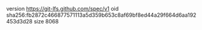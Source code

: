 version https://git-lfs.github.com/spec/v1
oid sha256:fb2872c466877571113a5d359b653c8af69bf8ed44a29f664d6aa192453d3d28
size 8068
